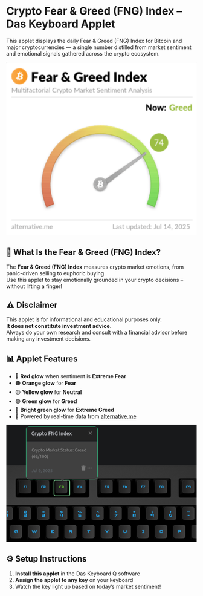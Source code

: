 # Crypto Fear & Greed (FNG) Index – Das Keyboard Applet

This applet displays the daily Fear & Greed (FNG) Index for Bitcoin and major cryptocurrencies — a single number distilled from market sentiment and emotional signals gathered across the crypto ecosystem.

![Crypto FNG Speedometer](assets/speedometer.png "Crypto FNG Speedometer")

## 🧠 What Is the Fear & Greed (FNG) Index?

The **Fear & Greed (FNG) Index** measures crypto market emotions, from panic-driven selling to euphoric buying.  
Use this applet to stay emotionally grounded in your crypto decisions – without lifting a finger!

## ⚠️ Disclaimer

This applet is for informational and educational purposes only.  
**It does not constitute investment advice.**  
Always do your own research and consult with a financial advisor before making any investment decisions.

## 📊 Applet Features

- 🔴 **Red glow** when sentiment is **Extreme Fear**
- 🟠 **Orange glow** for **Fear**
- 🟡 **Yellow glow** for **Neutral**
- 🟢 **Green glow** for **Greed**
- 💚 **Bright green glow** for **Extreme Greed**
- 📡 Powered by real-time data from [alternative.me](https://alternative.me/crypto/fear-and-greed-index/)

![Crypto FNG Applet Preview](assets/image.png "Crypto FNG Index")

## ⚙️ Setup Instructions

1. **Install this applet** in the Das Keyboard Q software
2. **Assign the applet to any key** on your keyboard
3. Watch the key light up based on today’s market sentiment!
